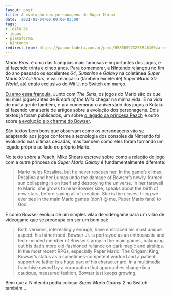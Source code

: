 ```yaml
---
layout: post
title: A evolução dos personagens de Super Mario
date: '2021-01-04T00:00:00-03:00'
tags:
- leituras
- jogos
- plataforma
- Nintendo
redirect_from: https://paomortadela.com.br/post/658089973235548160/a-evolu%C3%A7%C3%A3o-dos-personagens-de-super-mario
---
```

_Mario Bros._ é uma das franquias mais famosas e importantes dos jogos, e tá fazendo trinta e cinco anos. Para comemorar, a Nintendo relançou no fim do ano passado os excelentes _64_, _Sunshine_ e _Galaxy_ na coletânea _Super Mario 3D All-Stars_, e vai relançar o (também excelente) _Super Mario 3D World_, até então exclusivo do Wii U, no Switch em março.

[Eu amo essa franquia](https://paomortadela.com.br/post/658056474321354752/). Junto com _The Sims_, os jogos do Mario são os que eu mais joguei antes de _Breath of the Wild_ chegar na minha vida. E na vida de muita gente também, e pra comemorar o aniversário dos jogos o Kotaku tá fazendo uma série de artigos sobre a evolução dos personagens. Dois textos já foram publicados, um sobre [o legado da princesa Peach](https://kotaku.com/princess-peach-floated-so-rosalina-could-fly-1845970718) e outro sobre [a evolução e o charme do Bowser](https://kotaku.com/whats-great-about-bowser-1845971445).

São textos bem bons que observam como os personagens vão se adaptando aos jogos conforme a tecnologia dos consoles da Nintendo foi evoluindo nas últimas décadas, mas também como eles foram tomando um legado próprio ao lado do próprio Mario.

No texto sobre a Peach, Mike Shoars escreve sobre como a relação do jogo com a outra princesa de _Super Mario Galaxy_ é fundamentalmente diferente:

> Mario helps Rosalina, but he never rescues her. In the game’s climax, Rosalina and her Lumas undo the damage of Bowser’s newly-formed sun collapsing in on itself and destroying the universe. In her farewell to Mario, she grows to near-Bowser size, speaks about the birth of new stars, before saving all of creation. She is the closest thing we ever see in the main Mario games (don’t @ me, Paper Mario fans) to God.

E como Bowser evoluiu de um simples vilão de videogame para um vilão de videogame que se preocupa em ser um bom pai:

> Both versions, interestingly enough, have embraced his most unique aspect: his fatherhood. Bowser Jr. is portrayed as an enthusiastic and tech-minded member of Bowser’s army in the main games, balancing out his dad’s more old-fashioned reliance on dark magic and airships. In the most recent RPGs, especially Paper Mario: The Origami King, Bowser’s status as a sometimes-competent warlord and a patient, supportive father is a huge part of his character arc. In a multimedia franchise owned by a corporation that approaches change in a cautious, measured fashion, Bowser just keeps growing.

Bem que a Nintendo podia colocar _Super Mario Galaxy 2_ no Switch também…

